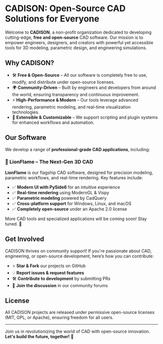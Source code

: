 # CADISON: Open-Source CAD Solutions for Everyone

Welcome to **CADISON**, a non-profit organization dedicated to developing cutting-edge, **free and open-source** CAD software. Our mission is to empower engineers, designers, and creators with powerful yet accessible tools for 3D modeling, parametric design, and engineering simulations.

## Why CADISON?
- 🛠 **Free & Open-Source** – All our software is completely free to use, modify, and distribute under open-source licenses.
- 🌍 **Community-Driven** – Built by engineers and developers from around the world, ensuring transparency and continuous improvement.
- ⚡ **High-Performance & Modern** – Our tools leverage advanced rendering, parametric modeling, and real-time visualization technologies.
- 🔧 **Extensible & Customizable** – We support scripting and plugin systems for enhanced workflows and automation.

## Our Software
We develop a range of **professional-grade CAD applications**, including:

### 🚀 LionFlame – The Next-Gen 3D CAD
**LionFlame** is our flagship CAD software, designed for precision modeling, parametric workflows, and real-time rendering. Key features include:
- ✅ **Modern UI with PySide6** for an intuitive experience
- ✅ **Real-time rendering** using ModernGL & Vispy
- ✅ **Parametric modeling** powered by CadQuery
- ✅ **Cross-platform support** for Windows, Linux, and macOS
- ✅ **Completely open-source** under an Apache 2.0 license

More CAD tools and specialized applications will be coming soon! Stay tuned. 🚀

## Get Involved
CADISON thrives on community support! If you're passionate about CAD, engineering, or open-source development, here’s how you can contribute:
- ⭐ **Star & Fork** our projects on GitHub
- 💡 **Report issues & request features**
- 🛠 **Contribute to development** by submitting PRs
- 💬 **Join the discussion** in our community forums

## License
All CADISON projects are released under permissive open-source licenses (MIT, GPL, or Apache), ensuring freedom for all users.

---

Join us in revolutionizing the world of CAD with open-source innovation. **Let's build the future, together!** 🚀
